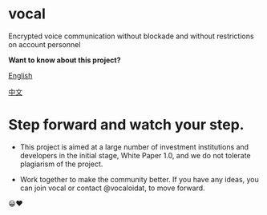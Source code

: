 # vocal
Encrypted voice communication without blockade and without restrictions on account personnel



**Want to know about this project?**

[English](https://github.com/Team-Vocal/vocal/blob/main/Vocal_Whitepaper_v1.0.0_English.pdf)

[中文](https://github.com/Team-Vocal/vocal/blob/main/Vocal_Whitepaper_v1.0.0_Chinese.pdf)



# Step forward and watch your step.

* This project is aimed at a large number of investment institutions and developers in the initial stage, White Paper 1.0, and we do not tolerate plagiarism of the project. 

* Work together to make the community better. If you have any ideas, you can join vocal or contact @vocaloidat, to move forward. 

😀♥